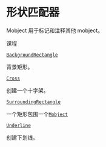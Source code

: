 # 形状匹配器

Mobject 用于标记和注释其他 mobject。

课程

[`BackgroundRectangle`](manim.mobject.geometry.shape_matchers.BackgroundRectangle.html#manim.mobject.geometry.shape_matchers.BackgroundRectangle "manim.mobject.geometry.shape_matchers.BackgroundRectangle")

背景矩形。

[`Cross`](manim.mobject.geometry.shape_matchers.Cross.html#manim.mobject.geometry.shape_matchers.Cross "manim.mobject.geometry.shape_matchers.Cross")

创建一个十字架。

[`SurroundingRectangle`](manim.mobject.geometry.shape_matchers.SurroundingRectangle.html#manim.mobject.geometry.shape_matchers.SurroundingRectangle "manim.mobject.geometry.shape_matchers.SurroundingRectangle")

一个矩形包围一个[`Mobject`](manim.mobject.mobject.Mobject.html#manim.mobject.mobject.Mobject "manim.mobject.mobject.Mobject")

[`Underline`](manim.mobject.geometry.shape_matchers.Underline.html#manim.mobject.geometry.shape_matchers.Underline "manim.mobject.geometry.shape_matchers.下划线")

创建下划线。
